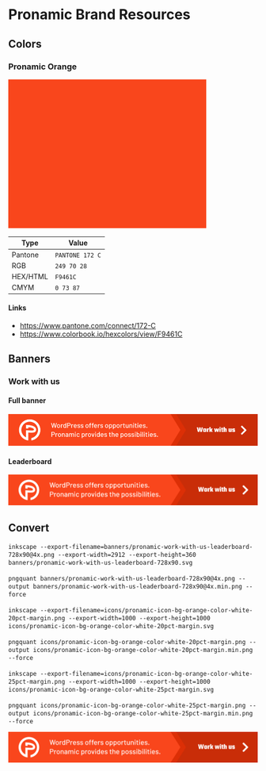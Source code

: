 # Pronamic Brand Resources

## Colors

### Pronamic Orange

![Pronamic Orange](examples/color-card-F9461C.png)

| Type | Value |
| ---- | ----- |
| Pantone | `PANTONE 172 C` |
| RGB | `249 70 28` |
| HEX/HTML | `F9461C` |
| CMYM | `0 73 87` |

#### Links

- https://www.pantone.com/connect/172-C
- https://www.colorbook.io/hexcolors/view/F9461C

## Banners

### Work with us

#### Full banner 

![Pronamic - Work with us - Full banner](banners/pronamic-work-with-us-full-banner-468x60.svg)

#### Leaderboard

![Pronamic - Work with us - Leaderboard](banners/pronamic-work-with-us-leaderboard-728x90.svg)

## Convert

```
inkscape --export-filename=banners/pronamic-work-with-us-leaderboard-728x90@4x.png --export-width=2912 --export-height=360 banners/pronamic-work-with-us-leaderboard-728x90.svg

pngquant banners/pronamic-work-with-us-leaderboard-728x90@4x.png --output banners/pronamic-work-with-us-leaderboard-728x90@4x.min.png --force

inkscape --export-filename=icons/pronamic-icon-bg-orange-color-white-20pct-margin.png --export-width=1000 --export-height=1000 icons/pronamic-icon-bg-orange-color-white-20pct-margin.svg

pngquant icons/pronamic-icon-bg-orange-color-white-20pct-margin.png --output icons/pronamic-icon-bg-orange-color-white-20pct-margin.min.png --force

inkscape --export-filename=icons/pronamic-icon-bg-orange-color-white-25pct-margin.png --export-width=1000 --export-height=1000 icons/pronamic-icon-bg-orange-color-white-25pct-margin.svg

pngquant icons/pronamic-icon-bg-orange-color-white-25pct-margin.png --output icons/pronamic-icon-bg-orange-color-white-25pct-margin.min.png --force
```

[![Pronamic - Work with us](https://github.com/pronamic/brand-resources/blob/main/banners/pronamic-work-with-us-leaderboard-728x90%404x.png)](https://www.pronamic.eu/contact/)
